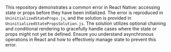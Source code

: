 This repository demonstrates a common error in React Native: accessing state or props before they have been initialized. The error is reproduced in `UninitializedStateProps.js`, and the solution is provided in `UninitializedStatePropsSolution.js`. The solution utilizes optional chaining and conditional rendering to gracefully handle cases where the state or props might not yet be defined.  Ensure you understand asynchronous operations in React and how to effectively manage state to prevent this error.